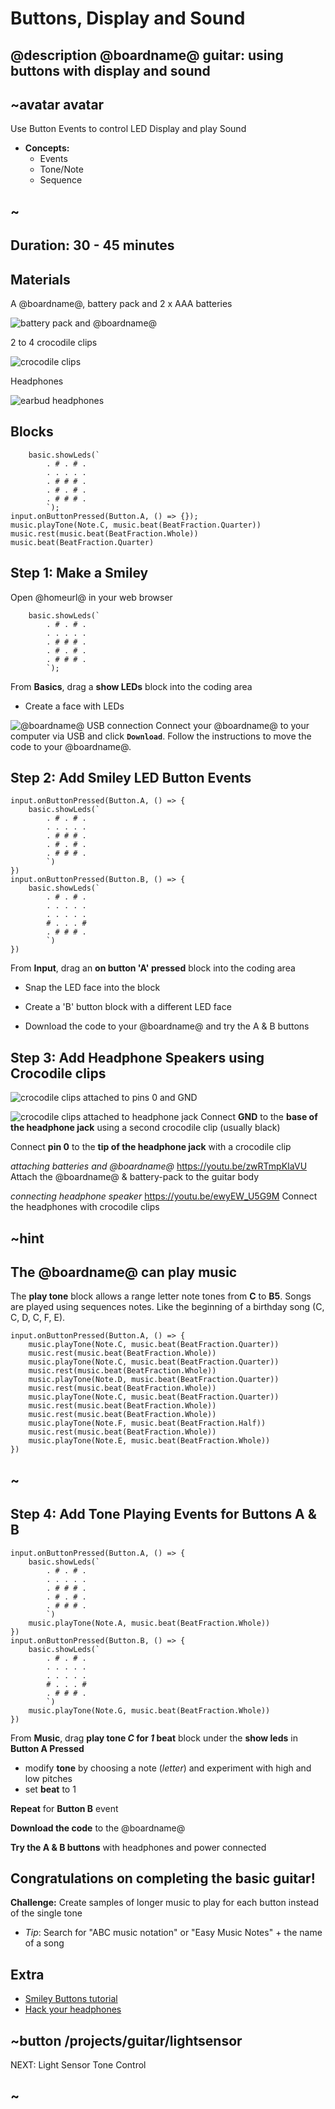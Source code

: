 # Buttons, Display and Sound

## @description @boardname@ guitar: using buttons with display and sound

## ~avatar avatar
Use Button Events to control LED Display and play Sound
* **Concepts:**
     * Events
     * Tone/Note
     * Sequence

## ~

## Duration: 30 - 45 minutes

## Materials

A @boardname@, battery pack and 2 x AAA batteries

![battery pack and @boardname@](/static/mb/projects/guitar/microbit.jpg)

2 to 4 crocodile clips

![crocodile clips](/static/mb/projects/guitar/crocclips.jpg)

Headphones

![earbud headphones](/static/mb/projects/guitar/headphones.jpg)

## Blocks

```cards
    basic.showLeds(`
        . # . # .
        . . . . .
        . # # # .
        . # . # .
        . # # # .
        `);
input.onButtonPressed(Button.A, () => {});
music.playTone(Note.C, music.beat(BeatFraction.Quarter))
music.rest(music.beat(BeatFraction.Whole))
music.beat(BeatFraction.Quarter)
```

## Step 1: Make a Smiley
Open @homeurl@ in your web browser
```blocks
    basic.showLeds(`
        . # . # .
        . . . . .
        . # # # .
        . # . # .
        . # # # .
        `);
```
From **Basics**, drag a **show LEDs** block into the coding area
  * Create a face with LEDs

![@boardname@ USB connection](/static/mb/projects/guitar/connectmicrobit.jpg)
Connect your @boardname@ to your computer via USB and click **`Download`**.
Follow the instructions to move the code to your @boardname@.

## Step 2: Add Smiley LED Button Events
```blocks
input.onButtonPressed(Button.A, () => {
    basic.showLeds(`
        . # . # .
        . . . . .
        . # # # .
        . # . # .
        . # # # .
        `)
})
input.onButtonPressed(Button.B, () => {
    basic.showLeds(`
        . # . # .
        . . . . .
        . . . . .
        # . . . #
        . # # # .
        `)
})
```

From **Input**, drag an **on button 'A' pressed** block into the coding area

* Snap the LED face into the block

* Create a 'B' button block with a different LED face

* Download the code to your @boardname@ and try the A & B buttons


## Step 3: Add Headphone Speakers using Crocodile clips

![crocodile clips attached to pins 0 and GND](/static/mb/projects/guitar/crocclipintoboard.jpg)

![crocodile clips attached to headphone jack](/static/mb/projects/guitar/jacktocrocs.jpg)
Connect **GND** to the **base of the headphone jack** using a second crocodile clip (usually black)

Connect **pin 0** to the **tip of the headphone jack** with a crocodile clip

*attaching batteries and @boardname@*
https://youtu.be/zwRTmpKIaVU
Attach the @boardname@ & battery-pack to the guitar body

*connecting headphone speaker*
https://youtu.be/ewyEW_U5G9M
Connect the headphones with crocodile clips

## ~hint
## The @boardname@ can play music

The **play tone** block allows a range letter note tones from **C** to **B5**.
Songs are played using sequences notes.   Like the beginning of a birthday song (C, C, D, C, F, E).
```blocks
input.onButtonPressed(Button.A, () => {
    music.playTone(Note.C, music.beat(BeatFraction.Quarter))
    music.rest(music.beat(BeatFraction.Whole))
    music.playTone(Note.C, music.beat(BeatFraction.Quarter))
    music.rest(music.beat(BeatFraction.Whole))
    music.playTone(Note.D, music.beat(BeatFraction.Quarter))
    music.rest(music.beat(BeatFraction.Whole))
    music.playTone(Note.C, music.beat(BeatFraction.Quarter))
    music.rest(music.beat(BeatFraction.Whole))
    music.rest(music.beat(BeatFraction.Whole))
    music.playTone(Note.F, music.beat(BeatFraction.Half))
    music.rest(music.beat(BeatFraction.Whole))
    music.playTone(Note.E, music.beat(BeatFraction.Whole))
})
```
## ~
## Step 4: Add Tone Playing Events for Buttons A & B
```blocks
input.onButtonPressed(Button.A, () => {
    basic.showLeds(`
        . # . # .
        . . . . .
        . # # # .
        . # . # .
        . # # # .
        `)
    music.playTone(Note.A, music.beat(BeatFraction.Whole))
})
input.onButtonPressed(Button.B, () => {
    basic.showLeds(`
        . # . # .
        . . . . .
        . . . . .
        # . . . #
        . # # # .
        `)
    music.playTone(Note.G, music.beat(BeatFraction.Whole))
})
```
From **Music**, drag **play tone *C* for *1* beat** block under the **show leds** in **Button A Pressed**

  * modify **tone** by choosing a note (*letter*) and experiment with high and low pitches
  * set **beat** to 1

**Repeat** for **Button B** event

**Download the code** to the @boardname@

**Try the A & B buttons** with headphones and power connected

## Congratulations on completing the basic guitar!
**Challenge:** Create samples of longer music to play for each button instead of the single tone
  * *Tip*: Search for "ABC music notation" or "Easy Music Notes" + the name of a song

## Extra

* [Smiley Buttons tutorial](/projects/smiley-buttons)
* [Hack your headphones](/projects/hack-your-headphones)


## ~button /projects/guitar/lightsensor
NEXT: Light Sensor Tone Control
## ~